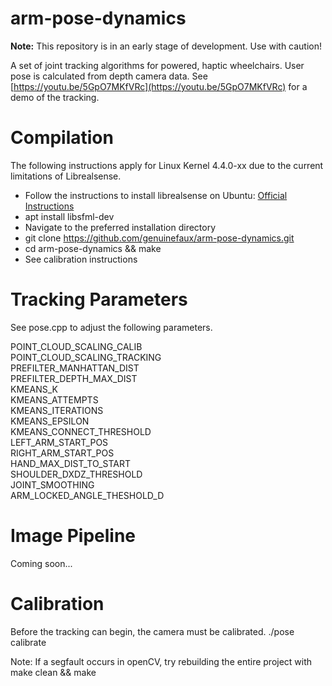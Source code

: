 # arm-pose-dynamics
__Note:__ This repository is in an early stage of development. Use with caution!

A set of joint tracking algorithms for powered, haptic wheelchairs. User pose is calculated from depth camera data.
See [https://youtu.be/5GpO7MKfVRc](https://youtu.be/5GpO7MKfVRc) for a demo of the tracking.

# Compilation

The following instructions apply for Linux Kernel 4.4.0-xx due to the current limitations of Librealsense.

* Follow the instructions to install librealsense on Ubuntu: [Official Instructions](https://github.com/IntelRealSense/librealsense/blob/master/doc/installation.md)
* apt install libsfml-dev
* Navigate to the preferred installation directory
* git clone https://github.com/genuinefaux/arm-pose-dynamics.git
* cd arm-pose-dynamics && make
* See calibration instructions

# Tracking Parameters

See pose.cpp to adjust the following parameters.

POINT_CLOUD_SCALING_CALIB  
POINT_CLOUD_SCALING_TRACKING  
PREFILTER_MANHATTAN_DIST  
PREFILTER_DEPTH_MAX_DIST  
KMEANS_K  
KMEANS_ATTEMPTS  
KMEANS_ITERATIONS  
KMEANS_EPSILON  
KMEANS_CONNECT_THRESHOLD  
LEFT_ARM_START_POS  
RIGHT_ARM_START_POS  
HAND_MAX_DIST_TO_START  
SHOULDER_DXDZ_THRESHOLD  
JOINT_SMOOTHING  
ARM_LOCKED_ANGLE_THESHOLD_D  

# Image Pipeline

Coming soon...

# Calibration
Before the tracking can begin, the camera must be calibrated. 
 ./pose calibrate

Note: If a segfault occurs in openCV, try rebuilding the entire project with make clean && make
